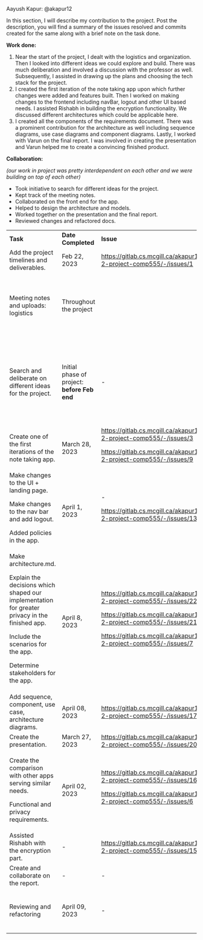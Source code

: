 Aayush Kapur: @akapur12

In this section, I will describe my contribution to the project. Post the description, you will find a summary of the issues resolved and commits created for the same along with a brief note on the task done.

**Work done:**



1. Near the start of the project, I dealt with the logistics and organization. Then I looked into different ideas we could explore and build. There was much deliberation and involved a discussion with the professor as well. Subsequently, I assisted in drawing up the plans and choosing the tech stack for the project.
2. I created the first iteration of the note taking app upon which further changes were added and features built. Then I worked on making changes to the frontend including navBar, logout and other UI based needs. I assisted Rishabh in building the encryption functionality. We discussed different architectures which could be applicable here. 
3. I created all the components of the requirements document. There was a prominent contribution for the architecture as well including sequence diagrams, use case diagrams and component diagrams. Lastly, I worked with Varun on the final report. I was involved in creating the presentation and Varun helped me to create a convincing finished product.

**Collaboration:** 

_(our work in project was pretty interdependent on each other and we were building on top of each other)_



* Took initiative to search for different ideas for the project.
* Kept track of the meeting notes.
* Collaborated on the front end for the app.
* Helped to design the architecture and models.
* Worked together on the presentation and the final report.
* Reviewed changes and refactored docs.

<table>
  <tr>
   <td>
<strong>Task</strong>
   </td>
   <td><strong>Date Completed</strong>
   </td>
   <td><strong>Issue</strong>
   </td>
   <td><strong>Commit</strong>
   </td>
  </tr>
  <tr>
   <td>Add the project timelines and deliverables.
   </td>
   <td>Feb 22, 2023
   </td>
   <td><a href="https://gitlab.cs.mcgill.ca/akapur12/group-2-project-comp555/-/issues/1">https://gitlab.cs.mcgill.ca/akapur12/group-2-project-comp555/-/issues/1</a>
   </td>
   <td>-
   </td>
  </tr>
  <tr>
   <td>Meeting notes and uploads: logistics
   </td>
   <td>Throughout the project
   </td>
   <td>
   </td>
   <td><a href="https://gitlab.cs.mcgill.ca/akapur12/group-2-project-comp555/-/commit/966af13706aa780382fb756dbda732fd12a57375">https://gitlab.cs.mcgill.ca/akapur12/group-2-project-comp555/-/commit/966af13706aa780382fb756dbda732fd12a57375</a>
<p>
<a href="https://gitlab.cs.mcgill.ca/akapur12/group-2-project-comp555/-/commit/aab989f06a27f9f2aa2624e06497e284b51ba2fb">https://gitlab.cs.mcgill.ca/akapur12/group-2-project-comp555/-/commit/aab989f06a27f9f2aa2624e06497e284b51ba2fb</a>
<p>
<a href="https://gitlab.cs.mcgill.ca/akapur12/group-2-project-comp555/-/commit/6af58c147bbecdce7f7292fc2c3bd999db58ae94">https://gitlab.cs.mcgill.ca/akapur12/group-2-project-comp555/-/commit/6af58c147bbecdce7f7292fc2c3bd999db58ae94</a>
   </td>
  </tr>
  <tr>
   <td>Search and deliberate on different ideas for the project.
   </td>
   <td>Initial phase of project: <strong>before Feb end</strong>
   </td>
   <td>-
   </td>
   <td><a href="https://gitlab.cs.mcgill.ca/akapur12/group-2-project-comp555/-/commit/03d9089806b869fa81e4fd091bae55ab94336634">https://gitlab.cs.mcgill.ca/akapur12/group-2-project-comp555/-/commit/03d9089806b869fa81e4fd091bae55ab94336634</a>
<p>
<a href="https://gitlab.cs.mcgill.ca/akapur12/group-2-project-comp555/-/commit/b688a8354fb8f39f58e1fe1b59d1c116098da84d">https://gitlab.cs.mcgill.ca/akapur12/group-2-project-comp555/-/commit/b688a8354fb8f39f58e1fe1b59d1c116098da84d</a>
<p>
<a href="https://gitlab.cs.mcgill.ca/akapur12/group-2-project-comp555/-/commit/13ab2eac9c5305159549047f020f912e607fa734">https://gitlab.cs.mcgill.ca/akapur12/group-2-project-comp555/-/commit/13ab2eac9c5305159549047f020f912e607fa734</a>
<p>
<a href="https://gitlab.cs.mcgill.ca/akapur12/group-2-project-comp555/-/commit/19c57eefb8a91d220549a7e6ed8462892075fd9f">https://gitlab.cs.mcgill.ca/akapur12/group-2-project-comp555/-/commit/19c57eefb8a91d220549a7e6ed8462892075fd9f</a>
   </td>
  </tr>
  <tr>
   <td>Create one of the first iterations of the note taking app.
   </td>
   <td>March 28, 2023
   </td>
   <td><a href="https://gitlab.cs.mcgill.ca/akapur12/group-2-project-comp555/-/issues/3">https://gitlab.cs.mcgill.ca/akapur12/group-2-project-comp555/-/issues/3</a>
<p>
<a href="https://gitlab.cs.mcgill.ca/akapur12/group-2-project-comp555/-/issues/9">https://gitlab.cs.mcgill.ca/akapur12/group-2-project-comp555/-/issues/9</a>
   </td>
   <td><a href="https://gitlab.cs.mcgill.ca/akapur12/group-2-project-comp555/-/commit/11c2b692ba81c69ea59bd09967ba8994ef0181e3">https://gitlab.cs.mcgill.ca/akapur12/group-2-project-comp555/-/commit/11c2b692ba81c69ea59bd09967ba8994ef0181e3</a>
   </td>
  </tr>
  <tr>
   <td>Make changes to the UI + landing page.
<p>
Make changes to the nav bar and add logout.
<p>
Added policies in the app.
   </td>
   <td>April 1, 2023
   </td>
   <td>-
<p>
<a href="https://gitlab.cs.mcgill.ca/akapur12/group-2-project-comp555/-/issues/13">https://gitlab.cs.mcgill.ca/akapur12/group-2-project-comp555/-/issues/13</a>
   </td>
   <td><a href="https://gitlab.cs.mcgill.ca/akapur12/group-2-project-comp555/-/commit/d1f37406c7587ade874b8ead216bdd5fb2b75378">https://gitlab.cs.mcgill.ca/akapur12/group-2-project-comp555/-/commit/d1f37406c7587ade874b8ead216bdd5fb2b75378</a>
<p>
<a href="https://gitlab.cs.mcgill.ca/akapur12/group-2-project-comp555/-/commit/a0a980e58d85bdc904ffd0876b9a7d37b3d0cde2">https://gitlab.cs.mcgill.ca/akapur12/group-2-project-comp555/-/commit/a0a980e58d85bdc904ffd0876b9a7d37b3d0cde2</a>
<p>
<a href="https://gitlab.cs.mcgill.ca/akapur12/group-2-project-comp555/-/commit/36264d009c1d17c1984de30ca8e53c6f02139b14">https://gitlab.cs.mcgill.ca/akapur12/group-2-project-comp555/-/commit/36264d009c1d17c1984de30ca8e53c6f02139b14</a>
   </td>
  </tr>
  <tr>
   <td>Make architecture.md.
   
   Explain the decisions which shaped our implementation for greater privacy in the finished app.
   
   Include the scenarios for the app.
   
   Determine stakeholders for the app.
   </td>
   <td>April 8, 2023
   </td>
   <td><a href="https://gitlab.cs.mcgill.ca/akapur12/group-2-project-comp555/-/issues/22">https://gitlab.cs.mcgill.ca/akapur12/group-2-project-comp555/-/issues/22</a>
<p>
<a href="https://gitlab.cs.mcgill.ca/akapur12/group-2-project-comp555/-/issues/21">https://gitlab.cs.mcgill.ca/akapur12/group-2-project-comp555/-/issues/21</a>
<p>
<a href="https://gitlab.cs.mcgill.ca/akapur12/group-2-project-comp555/-/issues/7">https://gitlab.cs.mcgill.ca/akapur12/group-2-project-comp555/-/issues/7</a>
   </td>
   <td><a href="https://gitlab.cs.mcgill.ca/akapur12/group-2-project-comp555/-/commit/2739003c97aa57ec011bf3b03e72ca57f8596bdf">https://gitlab.cs.mcgill.ca/akapur12/group-2-project-comp555/-/commit/2739003c97aa57ec011bf3b03e72ca57f8596bdf</a>

<a href="https://gitlab.cs.mcgill.ca/akapur12/group-2-project-comp555/-/commit/b9b40bf2e3febc852a5609f10e1fa7e44a7c1b4f">https://gitlab.cs.mcgill.ca/akapur12/group-2-project-comp555/-/commit/b9b40bf2e3febc852a5609f10e1fa7e44a7c1b4f</a>

(these were drawn before the presentation but committed in repo while finalizing the report)
   </td>
  </tr>
  <tr>
   <td>Add sequence, component, use case, architecture diagrams.
   </td>
   <td>April 08, 2023
   </td>
   <td><a href="https://gitlab.cs.mcgill.ca/akapur12/group-2-project-comp555/-/issues/17">https://gitlab.cs.mcgill.ca/akapur12/group-2-project-comp555/-/issues/17</a>
   </td>
   <td><a href="https://gitlab.cs.mcgill.ca/akapur12/group-2-project-comp555/-/commit/692375e1f67e87d95b5e682865a7455944966be9">https://gitlab.cs.mcgill.ca/akapur12/group-2-project-comp555/-/commit/692375e1f67e87d95b5e682865a7455944966be9</a>
<p>

    (these were drawn before the presentation but committed in repo while finalizing the report)
   </td>
  </tr>
  <tr>
   <td>Create the presentation.
   </td>
   <td>March 27, 2023
   </td>
   <td><a href="https://gitlab.cs.mcgill.ca/akapur12/group-2-project-comp555/-/issues/20">https://gitlab.cs.mcgill.ca/akapur12/group-2-project-comp555/-/issues/20</a>
   </td>
   <td>
    -
   </td>
  </tr>
  <tr>
   <td>
   
   Create the comparison with other apps serving similar needs.
   
   Functional and privacy requirements.
   </td>
   <td>April 02, 2023
   </td>
   <td><a href="https://gitlab.cs.mcgill.ca/akapur12/group-2-project-comp555/-/issues/16">https://gitlab.cs.mcgill.ca/akapur12/group-2-project-comp555/-/issues/16</a>

<a href="https://gitlab.cs.mcgill.ca/akapur12/group-2-project-comp555/-/issues/6">https://gitlab.cs.mcgill.ca/akapur12/group-2-project-comp555/-/issues/6</a>
   </td>
   <td>
    <a href="https://gitlab.cs.mcgill.ca/akapur12/group-2-project-comp555/-/commit/14978b2c9ad73c9dae4cb39e7009b6e578a4c5b7">https://gitlab.cs.mcgill.ca/akapur12/group-2-project-comp555/-/commit/14978b2c9ad73c9dae4cb39e7009b6e578a4c5b7</a>
    
<a href="https://gitlab.cs.mcgill.ca/akapur12/group-2-project-comp555/-/commit/72022d2e1e7c43ae645d5ecb62e023c9df388ca9">https://gitlab.cs.mcgill.ca/akapur12/group-2-project-comp555/-/commit/72022d2e1e7c43ae645d5ecb62e023c9df388ca9</a>
   </td>
  </tr>
  <tr>
   <td>Assisted Rishabh with the encryption part.
   </td>
   <td>-
   </td>
   <td><a href="https://gitlab.cs.mcgill.ca/akapur12/group-2-project-comp555/-/issues/15">https://gitlab.cs.mcgill.ca/akapur12/group-2-project-comp555/-/issues/15</a>
   </td>
   <td>-
   </td>
  </tr>
  <tr>
   <td>Create and collaborate on the report.
   </td>
   <td>-
   </td>
   <td>-
   </td>
   <td><a href="https://gitlab.cs.mcgill.ca/akapur12/group-2-project-comp555/-/commit/fc905c80d361b10b8a17ac3b6d8d94113bc9b8f5">https://gitlab.cs.mcgill.ca/akapur12/group-2-project-comp555/-/commit/fc905c80d361b10b8a17ac3b6d8d94113bc9b8f5</a>
   </td>
  </tr>
  <tr>
   <td>Reviewing and refactoring
   </td>
   <td>April 09, 2023
   </td>
   <td>-
   </td>
   <td><a href="https://gitlab.cs.mcgill.ca/akapur12/group-2-project-comp555/-/commit/a18c6e4967f729b9fc14686bbb46c6854da59275">https://gitlab.cs.mcgill.ca/akapur12/group-2-project-comp555/-/commit/a18c6e4967f729b9fc14686bbb46c6854da59275</a>
<p>
<a href="https://gitlab.cs.mcgill.ca/akapur12/group-2-project-comp555/-/commit/ea19df0bfde4da5591666120593d5fe57c5e9659">https://gitlab.cs.mcgill.ca/akapur12/group-2-project-comp555/-/commit/ea19df0bfde4da5591666120593d5fe57c5e9659</a>
   </td>
  </tr>
</table>

